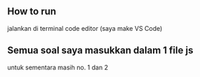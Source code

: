 ## How to run
jalankan di terminal code editor (saya make VS Code)

## Semua soal saya masukkan dalam 1 file js
untuk sementara masih no. 1 dan 2

